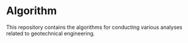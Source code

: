 # Algorithm
This repository contains the algorithms for conducting various analyses related to geotechnical engineering.
